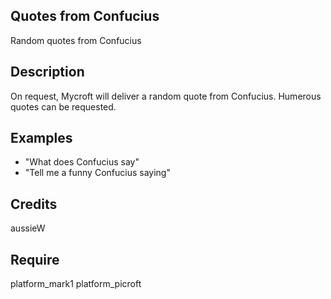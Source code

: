 ## Quotes from Confucius
Random quotes from Confucius

## Description 
On request, Mycroft will deliver a random quote from Confucius. Humerous quotes can be requested.

## Examples 
* "What does Confucius say"
* "Tell me a funny Confucius saying"

## Credits 
aussieW

## Require 
platform_mark1 platform_picroft 
